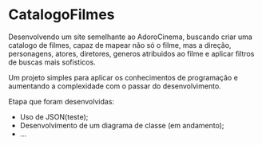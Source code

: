 # CatalogoFilmes

Desenvolvendo um site semelhante ao AdoroCinema, buscando criar uma catalogo de filmes, capaz de mapear não só o filme, mas a direção, personagens, atores, diretores, generos atribuidos ao filme e aplicar filtros de buscas mais sofisticos.

Um projeto simples para aplicar os conhecimentos de programação e aumentando a complexidade com o passar do desenvolvimento.

Etapa que foram desenvolvidas:

* Uso de JSON(teste);
* Desenvolvimento de um diagrama de classe (em andamento);
* ...
